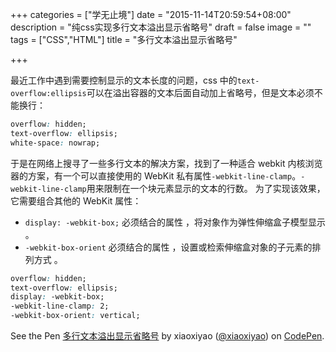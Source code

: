 +++
categories = ["学无止境"]
date = "2015-11-14T20:59:54+08:00"
description = "纯css实现多行文本溢出显示省略号"
draft = false
image = ""
tags = ["CSS","HTML"]
title = "多行文本溢出显示省略号"

+++

最近工作中遇到需要控制显示的文本长度的问题，css 中的`text-overflow:ellipsis`可以在溢出容器的文本后面自动加上省略号，但是文本必须不能换行：

```css
overflow: hidden;
text-overflow: ellipsis;
white-space: nowrap;
```

于是在网络上搜寻了一些多行文本的解决方案，找到了一种适合 webkit 内核浏览器的方案，有一个可以直接使用的 WebKit 私有属性`-webkit-line-clamp`。`-webkit-line-clamp`用来限制在一个块元素显示的文本的行数。 为了实现该效果，它需要组合其他的 WebKit 属性：

- `display: -webkit-box;` 必须结合的属性 ，将对象作为弹性伸缩盒子模型显示 。
- `-webkit-box-orient` 必须结合的属性 ，设置或检索伸缩盒对象的子元素的排列方式 。

```css
overflow: hidden;
text-overflow: ellipsis;
display: -webkit-box;
-webkit-line-clamp: 2;
-webkit-box-orient: vertical;
```

<p data-height="268" data-theme-id="0" data-slug-hash="zvyXmW" data-default-tab="html" data-user="xiaoxiyao" class='codepen'>See the Pen <a href='http://codepen.io/xiaoxiyao/pen/zvyXmW/'>多行文本溢出显示省略号</a> by xiaoxiyao (<a href='http://codepen.io/xiaoxiyao'>@xiaoxiyao</a>) on <a href='http://codepen.io'>CodePen</a>.</p>
<script async src="//assets.codepen.io/assets/embed/ei.js"></script>
